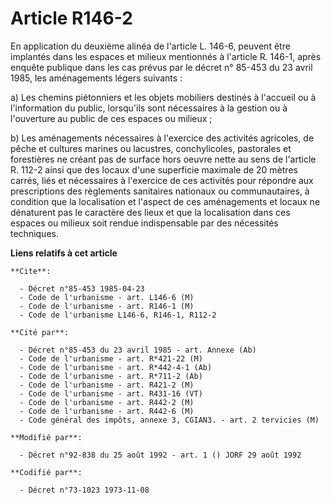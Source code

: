 # Article R146-2

En application du deuxième alinéa de l'article L. 146-6, peuvent être implantés dans les espaces et milieux mentionnés à
l'article R. 146-1, après enquête publique dans les cas prévus par le décret n° 85-453 du 23 avril 1985, les aménagements
légers suivants :

a) Les chemins piétonniers et les objets mobiliers destinés à l'accueil ou à l'information du public, lorsqu'ils sont
nécessaires à la gestion ou à l'ouverture au public de ces espaces ou milieux ;

b) Les aménagements nécessaires à l'exercice des activités agricoles, de pêche et cultures marines ou lacustres,
conchylicoles, pastorales et forestières ne créant pas de surface hors oeuvre nette au sens de l'article R. 112-2 ainsi que
des locaux d'une superficie maximale de 20 mètres carrés, liés et nécessaires à l'exercice de ces activités pour répondre aux
prescriptions des règlements sanitaires nationaux ou communautaires, à condition que la localisation et l'aspect de ces
aménagements et locaux ne dénaturent pas le caractère des lieux et que la localisation dans ces espaces ou milieux soit
rendue indispensable par des nécessités techniques.

**Liens relatifs à cet article**

	**Cite**:

	  - Décret n°85-453 1985-04-23
	  - Code de l'urbanisme - art. L146-6 (M)
	  - Code de l'urbanisme - art. R146-1 (M)
	  - Code de l'urbanisme L146-6, R146-1, R112-2

	**Cité par**:

	  - Décret n°85-453 du 23 avril 1985 - art. Annexe (Ab)
	  - Code de l'urbanisme - art. R*421-22 (M)
	  - Code de l'urbanisme - art. R*442-4-1 (Ab)
	  - Code de l'urbanisme - art. R*711-2 (Ab)
	  - Code de l'urbanisme - art. R421-2 (M)
	  - Code de l'urbanisme - art. R431-16 (VT)
	  - Code de l'urbanisme - art. R442-2 (M)
	  - Code de l'urbanisme - art. R442-6 (M)
	  - Code général des impôts, annexe 3, CGIAN3. - art. 2 tervicies (M)

	**Modifié par**:

	  - Décret n°92-838 du 25 août 1992 - art. 1 () JORF 29 août 1992

	**Codifié par**:

	  - Décret n°73-1023 1973-11-08

